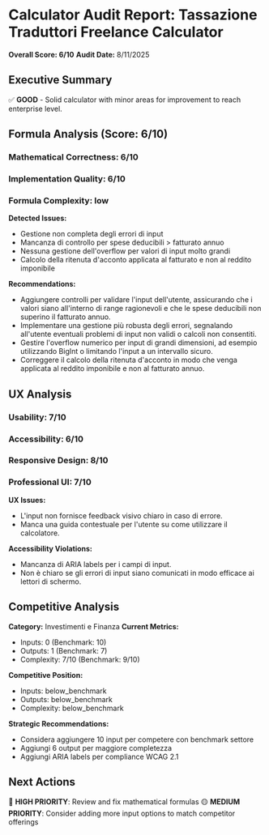 # Calculator Audit Report: Tassazione Traduttori Freelance Calculator

**Overall Score: 6/10**
**Audit Date:** 8/11/2025

## Executive Summary

✅ **GOOD** - Solid calculator with minor areas for improvement to reach enterprise level.

## Formula Analysis (Score: 6/10)

### Mathematical Correctness: 6/10
### Implementation Quality: 6/10
### Formula Complexity: low

**Detected Issues:**
- Gestione non completa degli errori di input
- Mancanza di controllo per spese deducibili > fatturato annuo
- Nessuna gestione dell'overflow per valori di input molto grandi
- Calcolo della ritenuta d'acconto applicata al fatturato e non al reddito imponibile

**Recommendations:**
- Aggiungere controlli per validare l'input dell'utente, assicurando che i valori siano all'interno di range ragionevoli e che le spese deducibili non superino il fatturato annuo.
- Implementare una gestione più robusta degli errori, segnalando all'utente eventuali problemi di input non validi o calcoli non consentiti.
- Gestire l'overflow numerico per input di grandi dimensioni, ad esempio utilizzando BigInt o limitando l'input a un intervallo sicuro.
- Correggere il calcolo della ritenuta d'acconto in modo che venga applicata al reddito imponibile e non al fatturato annuo.

## UX Analysis

### Usability: 7/10
### Accessibility: 6/10  
### Responsive Design: 8/10
### Professional UI: 7/10

**UX Issues:**
- L'input non fornisce feedback visivo chiaro in caso di errore.
- Manca una guida contestuale per l'utente su come utilizzare il calcolatore.

**Accessibility Violations:**
- Mancanza di ARIA labels per i campi di input.
- Non è chiaro se gli errori di input siano comunicati in modo efficace ai lettori di schermo.

## Competitive Analysis

**Category:** Investimenti e Finanza
**Current Metrics:**
- Inputs: 0 (Benchmark: 10)
- Outputs: 1 (Benchmark: 7)
- Complexity: 7/10 (Benchmark: 9/10)

**Competitive Position:**
- Inputs: below_benchmark
- Outputs: below_benchmark  
- Complexity: below_benchmark

**Strategic Recommendations:**
- Considera aggiungere 10 input per competere con benchmark settore
- Aggiungi 6 output per maggiore completezza
- Aggiungi ARIA labels per compliance WCAG 2.1

## Next Actions

🔴 **HIGH PRIORITY**: Review and fix mathematical formulas
🟡 **MEDIUM PRIORITY**: Consider adding more input options to match competitor offerings
